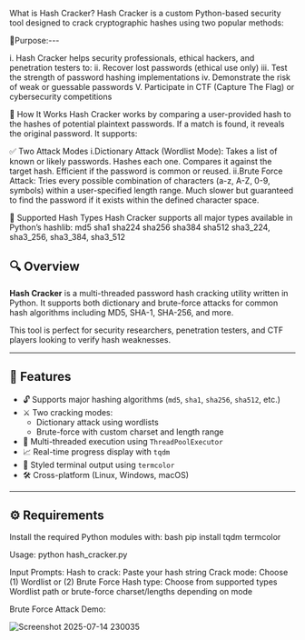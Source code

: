 
What is Hash Cracker? 
Hash Cracker is a custom Python-based security tool designed to crack cryptographic hashes using two popular methods:
 
🎯Purpose:---

i. Hash Cracker helps security professionals, ethical hackers, and penetration testers to:
ii. Recover lost passwords (ethical use only)
iii. Test the strength of password hashing implementations
iv. Demonstrate the risk of weak or guessable passwords
V. Participate in CTF (Capture The Flag) or cybersecurity competitions

🧬 How It Works
Hash Cracker works by comparing a user-provided hash to the hashes of potential plaintext passwords. If a match is found, it reveals the original password. It supports:

✅ Two Attack Modes
i.Dictionary Attack (Wordlist Mode):
    Takes a list of known or likely passwords.
    Hashes each one.
    Compares it against the target hash.
    Efficient if the password is common or reused.
ii.Brute Force Attack:
    Tries every possible combination of characters (a-z, A-Z, 0-9, symbols) within a user-specified length range.
    Much slower but guaranteed to find the password if it exists within the defined character space.

🔐 Supported Hash Types
Hash Cracker supports all major types available in Python’s hashlib:
md5
sha1
sha224
sha256
sha384
sha512
sha3_224, sha3_256, sha3_384, sha3_512


## 🔍 Overview

**Hash Cracker** is a multi-threaded password hash cracking utility written in Python. It supports both dictionary and brute-force attacks for common hash algorithms including MD5, SHA-1, SHA-256, and more.

This tool is perfect for security researchers, penetration testers, and CTF players looking to verify hash weaknesses.

---

## 🎯 Features

- 🔓 Supports major hashing algorithms (`md5`, `sha1`, `sha256`, `sha512`, etc.)
- ⚔️ Two cracking modes:
  - Dictionary attack using wordlists
  - Brute-force with custom charset and length range
- 🧠 Multi-threaded execution using `ThreadPoolExecutor`
- 📈 Real-time progress display with `tqdm`
- 🎨 Styled terminal output using `termcolor`
- 🛠️ Cross-platform (Linux, Windows, macOS)

---

## ⚙️ Requirements

Install the required Python modules with:
bash
pip install tqdm termcolor

Usage:
python hash_cracker.py

Input Prompts:
Hash to crack: Paste your hash string
Crack mode: Choose (1) Wordlist or (2) Brute Force
Hash type: Choose from supported types
Wordlist path or brute-force charset/lengths depending on mode

Brute Force Attack Demo:


![Screenshot 2025-07-14 230035](https://github.com/user-attachments/assets/cd521130-9525-4830-a04b-2574808e9540)

